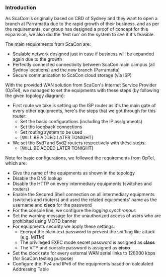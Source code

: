### Introduction

As ScaCon is originally based on CBD of Sydney and they want to open a branch at Parramatta due to the rapid growth of their business. and as per the requirements, our group has designed a proof of concept for this expansion, we also did the 'test run' on the system to see if it's feasible.

The main requirements from ScaCon are:
- Scalable network designed just in case if business will be expanded again due to the growth
- Perfectly connected connectivity between ScaCon main campus (all Sydney locations) and the new branch (Parramatta)
- Secure communication to ScaCon cloud storage (via ISP)

With the provided WAN solution from ScaCon's Internet Service Provider (OpTel), we managed to set the equipments with these steps (by following the given topology diagram):
- First route we take is setting up the ISP router as it's the main gate of every other equipments, here's the steps that we got through for this router:
	- Set the basic configurations (including the IP assignments)
	- Set the loopback connections
	- Set routing system to be used
	- [WILL BE ADDED LATER TONIGHT]
- We set the Syd1 and Syd2 routers respectively with these steps:
	- [WILL BE ADDED LATER TONIGHT]

Note for basic configurations, we followed the requirements from OpTel, which are:
- Give the name of the equipments as shown in the topology
- Disable the DNS lookup
- Disable the HTTP on every intermediary equipments (switches and routers)
- Enable the Secured Shell connection on all intermediary equipments (switches and routers) and used the related equipments' name as the username and **cisco** for the password
- For the console line, we configure the *logging synchronous*
- Set the warning message for the unauthorized access of users who are prohibited using MOTD banner
- For equipments security we apply these settings:
	- Encrypt the plain text password to prevent the sniffing like attack (e.g. MITM)
	- The privileged EXEC mode secret password is assigned as **class**
	- The VTY and console password is assigned as **cisco**
- Set the clock rate for every external WAN serial links to 128000 kbps (for ScaCon testing purpose)
- Configure the IPv4 and IPv6 of the equipments based on calculated Addressing Table
